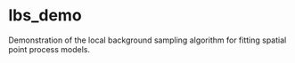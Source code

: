 # lbs_demo
Demonstration of the local background sampling algorithm for fitting spatial point process models.
